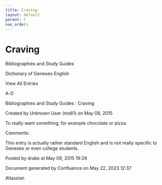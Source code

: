 ```yaml
---
title: Craving
layout: default
parent: C
nav_order:
---
```


# Craving

Bibliographies and Study Guides

Dictionary of Geneseo English

View All Entries

A-D

Bibliographies and Study Guides : Craving

Created by  Unknown User (ms61) on May 08, 2015

To really want something, for example chocolate or pizza.

Comments:

This entry is actually rather standard English and is not really specific to Geneseo or even college students.

Posted by drake at May 09, 2015 19:29

Document generated by Confluence on May 22, 2023 12:37

Atlassian
